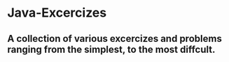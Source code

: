 # Java-Excercizes

## A collection of various excercizes and problems ranging from the simplest, to the most diffcult.
